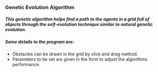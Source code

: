 ### Genetic Evolution Algorithm
##### This genetic algorithm helps find a path to the agents in a grid full of objects through the self-evolution technique similar to natural genetic evolution.
##### Some details to the program are:
* Obstacles can be drawn in the grid by click and drag method.
* Parameters to be set are given in the form to adjust the algorithms performance. 
